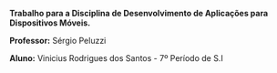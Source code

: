 **Trabalho para a Disciplina de Desenvolvimento de Aplicações para Dispositivos Móveis.**

**Professor:** Sérgio Peluzzi

**Aluno:** Vinicius Rodrigues dos Santos - 7º Período de S.I
